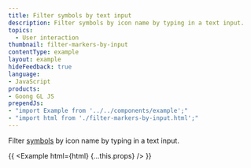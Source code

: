 ```yaml
---
title: Filter symbols by text input
description: Filter symbols by icon name by typing in a text input.
topics:
  - User interaction
thumbnail: filter-markers-by-input
contentType: example
layout: example
hideFeedback: true
language:
- JavaScript
products:
- Goong GL JS
prependJs:
- "import Example from '../../components/example';"
- "import html from './filter-markers-by-input.html';"
---
```


Filter [symbols](/goong-js-docs/style-spec/layers/#symbol) by icon name by typing in a text input.

{{ <Example html={html} {...this.props} /> }}
